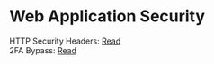 # Web Application Security 
HTTP Security Headers: [Read](https://github.com/securitycipher/webapplication-security/blob/main/content/HTTP%20Security%20Headers.md)</br>
2FA Bypass: [Read](https://github.com/securitycipher/webapplication-security/blob/main/2fa-bypass.md)
